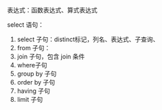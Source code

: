 表达式：函数表达式、算式表达式

select 语句：

1. select 子句：distinct标记，列名、表达式、子查询、
2. from 子句：
3. join 子句，包含 join 条件
4. where子句
5. group by 子句
6. order by 子句
7. having 子句
8. limit 子句